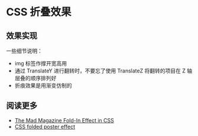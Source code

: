 # CSS 折叠效果

## 效果实现

<Article-C200612-MadFoldIn />

一些细节说明：

* img 标签作撑开宽高用
* 通过 TranslateY 进行翻转时，不要忘了使用 TranslateZ 将翻转的项目在 Z 轴层叠的顺序排列好
* 折痕效果是用渐变仿制的

## 阅读更多

* [The Mad Magazine Fold-In Effect in CSS](https://thomaspark.co/2020/06/the-mad-magazine-fold-in-effect-in-css)
* [CSS folded poster effect](https://codepen.io/lynnandtonic/pen/PoZpjOr)